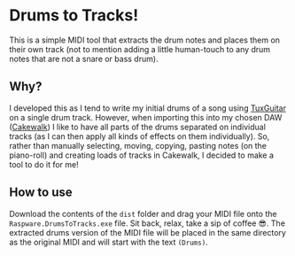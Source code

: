 # Drums to Tracks!

This is a simple MIDI tool that extracts the drum notes and places them on their own track (not to mention adding a little human-touch to any drum notes that are not a snare or bass drum).

## Why?
I developed this as I tend to write my initial drums of a song using [TuxGuitar](http://www.tuxguitar.com.ar/) on a single drum track. However, when importing this into my chosen DAW ([Cakewalk](https://www.bandlab.com/products/cakewalk)) I like to have all parts of the drums separated on individual tracks (as I can then apply all kinds of effects on them individually). So, rather than manually selecting, moving, copying, pasting notes (on the piano-roll) and creating loads of tracks in Cakewalk, I decided to make a tool to do it for me!

## How to use

Download the contents of the `dist` folder and drag your MIDI file onto the `Raspware.DrumsToTracks.exe` file. Sit back, relax, take a sip of coffee 😎. The extracted drums version of the MIDI file will be placed in the same directory as the original MIDI and will start with the text `(Drums)`.
